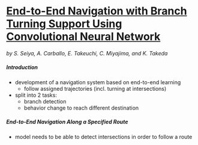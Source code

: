 # [End-to-End Navigation with Branch Turning Support Using Convolutional Neural Network](https://www.semanticscholar.org/paper/End-to-End-Navigation-with-Branch-Turning-Support-Seiya-Carballo/b9db6c16504dd3e37fb4d47f140174ef80e7a04e)
*by S. Seiya, A. Carballo, E. Takeuchi, C. Miyajima, and K. Takeda*

##### Introduction
- development of a navigation system based on end-to-end learning
    - follow assigned trajectories (incl. turning at intersections)
- split into 2 tasks:
    - branch detection
    - behavior change to reach different destination

##### End-to-End Navigation Along a Specified Route
- model needs to be able to detect intersections in order to follow a route
